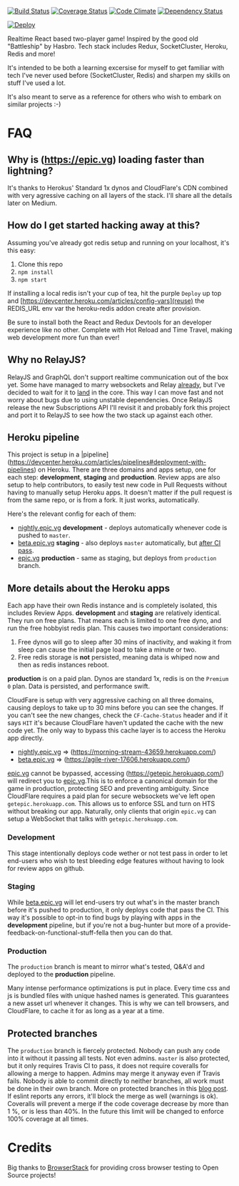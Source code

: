 [![Build Status](https://travis-ci.org/stipsan/epic.svg)](https://travis-ci.org/stipsan/epic)
[![Coverage Status](https://coveralls.io/repos/github/stipsan/epic/badge.svg?branch=master)](https://coveralls.io/github/stipsan/epic?branch=master)
[![Code Climate](https://codeclimate.com/github/stipsan/epic/badges/gpa.svg)](https://codeclimate.com/github/stipsan/epic)
[![Dependency Status](https://david-dm.org/stipsan/epic.svg)](https://david-dm.org/stipsan/epic)

[![Deploy](https://www.herokucdn.com/deploy/button.svg)](https://heroku.com/deploy)

Realtime React based two-player game! Inspired by the good old "Battleship" by Hasbro.
Tech stack includes Redux, SocketCluster, Heroku, Redis and more!

It's intended to be both a learning excersise for myself to get familiar with tech I've never used before (SocketCluster, Redis) and sharpen my skills on stuff I've used a lot.

It's also meant to serve as a reference for others who wish to embark on similar projects :-)

# FAQ

## Why is (https://epic.vg) loading faster than lightning?

It's thanks to Herokus' Standard 1x dynos and CloudFlare's CDN combined with very agressive caching on all layers of the stack.
I'll share all the details later on Medium.

## How do I get started hacking away at this?

Assuming you've already got redis setup and running on your localhost, it's this easy:

1. Clone this repo
2. `npm install`
3. `npm start`

If installing a local redis isn't your cup of tea, hit the purple `Deploy` up top and [https://devcenter.heroku.com/articles/config-vars](reuse) the REDIS_URL env var the heroku-redis addon create after provision.

Be sure to install both the React and Redux Devtools for an developer experience like no other.
Complete with Hot Reload and Time Travel, making web development more fun than ever!

## Why no RelayJS?

RelayJS and GraphQL don't support realtime communication out of the box yet.
Some have managed to marry websockets and Relay [already](https://github.com/facebook/relay/issues/652#issuecomment-162299541), but I've decided to wait for it to [land](https://github.com/facebook/relay/issues/541) in the core.
This way I can move fast and not worry about bugs due to using unstable dependencies.
Once RelayJS release the new Subscriptions API I'll revisit it and probably fork this project and port it to RelayJS to see how the two stack up against each other.

## Heroku pipeline

This project is setup in a |pipeline](https://devcenter.heroku.com/articles/pipelines#deployment-with-pipelines) on Heroku.
There are three domains and apps setup, one for each step: **development**, **staging** and **production**.
Review apps are also setup to help contributors, to easily test new code in Pull Requests without having to manually setup Heroku apps. It doesn't matter if the pull request is from the same repo, or is from a fork. It just works, automatically.

Here's the relevant config for each of them:
* [nightly.epic.vg](https://nightly.epic.vg) **development** - deploys automatically whenever code is pushed to `master`.
* [beta.epic.vg](https://beta.epic.vg) **staging** - also deploys `master` automatically, but [after CI pass](https://travis-ci.org/stipsan/epic).
* [epic.vg](https://epic.vg) **production** - same as staging, but deploys from `production` branch.

## More details about the Heroku apps

Each app have their own Redis instance and is completely isolated, this includes Review Apps.
**development** and **staging** are relatively identical. They run on free plans.
That means each is limited to one free dyno, and run the free hobbyist redis plan.
This causes two important considerations:
1. Free dynos will go to sleep after 30 mins of inactivity, and waking it from sleep can cause the initial page load to take a minute or two.
2. Free redis storage is **not** persisted, meaning data is whiped now and then as redis instances reboot.

**production** is on a paid plan. Dynos are standard 1x, redis is on the `Premium 0` plan.
Data is persisted, and performance swift.

CloudFare is setup with very aggressive caching on all three domains, causing deploys to take up to 30 mins before you can see the changes.
If you can't see the new changes, check the `CF-Cache-Status` header and if it says `HIT` it's because CloudFlare haven't updated the cache with the new code yet.
The only way to bypass this cache layer is to access the Heroku app directly.
* [nightly.epic.vg](https://nightly.epic.vg) => (https://morning-stream-43659.herokuapp.com/)
* [beta.epic.vg](https://beta.epic.vg) => (https://agile-river-17606.herokuapp.com/)

[epic.vg](https://epic.vg) cannot be bypassed, accessing (https://getepic.herokuapp.com/) will redirect you to [epic.vg](https://epic.vg).This is to enforce a canonical domain for the game in production, protecting SEO and preventing ambiguity. Since CloudFlare requires a paid plan for secure websockets we've left open `getepic.herokuapp.com`.
This allows us to enforce SSL and turn on HTS without breaking our app.
Naturally, only clients that origin `epic.vg` can setup a WebSocket that talks with `getepic.herokuapp.com`.

### Development

This stage intentionally deploys code wether or not test pass in order to let end-users who wish to test bleeding edge features without having to look for review apps on github.

### Staging

While [beta.epic.vg](https://beta.epic.vg) will let end-users try out what's in the master branch before it's pushed to production, it only deploys code that pass the CI.
This way it's possible to opt-in to find bugs by playing with apps in the **development** pipeline, but if you're not a bug-hunter but more of a provide-feedback-on-functional-stuff-fella then you can do that.

### Production

The `production` branch is meant to mirror what's tested, Q&A'd and deployed to the **production** pipeline.

Many intense performance optimizations is put in place.
Every time css and js is bundled files with unique hashed names is generated.
This guarantees a new asset url whenever it changes. This is why we can tell browsers, and CloudFlare, to cache it for as long as a year at a time.

## Protected branches

The `production` branch is fiercely protected. Nobody can push any code into it without it passing all tests. Not even admins.
`master` is also protected, but it only requires Travis CI to pass, it does not require coveralls for allowing a merge to happen. Admins may merge it anyway even if Travis fails.
Nobody is able to commit directly to neither branches, all work must be done in their own branch.
More on protected branches in this [blog post](https://help.github.com/articles/about-protected-branches/).
If eslint reports any errors, it'll block the merge as well (warnings is ok).
Coveralls will prevent a merge if the code coverage decrease by more than 1 %, or is less than 40%.
In the future this limit will be changed to enforce 100% coverage at all times.

# Credits

Big thanks to [BrowserStack](https://www.browserstack.com) for providing cross browser testing to Open Source projects!
